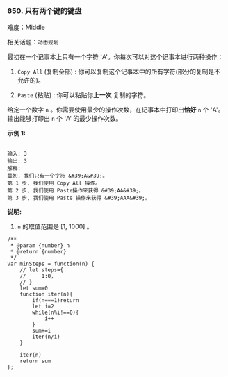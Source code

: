 ### 650. 只有两个键的键盘

难度：Middle

相关话题：`动态规划`

最初在一个记事本上只有一个字符 &#39;A&#39;。你每次可以对这个记事本进行两种操作：




1.  `Copy All`  (复制全部) : 你可以复制这个记事本中的所有字符(部分的复制是不允许的)。

2.  `Paste`  (粘贴) : 你可以粘贴你**上一次** 复制的字符。





给定一个数字 `n` 。你需要使用最少的操作次数，在记事本中打印出**恰好**  `n` 个 &#39;A&#39;。输出能够打印出 `n` 个 &#39;A&#39; 的最少操作次数。



**示例 1:** 



```

输入: 3
输出: 3
解释:
最初, 我们只有一个字符 &#39;A&#39;。
第 1 步, 我们使用 Copy All 操作。
第 2 步, 我们使用 Paste操作来获得 &#39;AA&#39;。
第 3 步, 我们使用 Paste 操作来获得 &#39;AAA&#39;。
```


**说明:** 




1.  `n` 的取值范围是 [1, 1000] 。




```
/**
 * @param {number} n
 * @return {number}
 */
var minSteps = function(n) {
    // let steps={
    //     1:0,
    // }
    let sum=0
    function iter(n){
        if(n===1)return
        let i=2
        while(n%i!==0){
            i++
        }
        sum+=i
        iter(n/i)
    }

    iter(n)
    return sum
};
```

